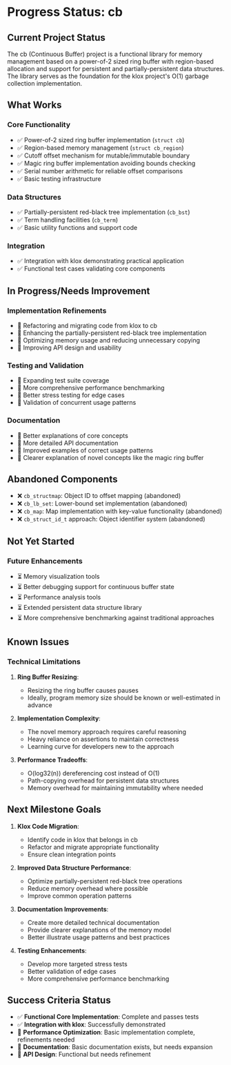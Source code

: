 # Progress Status: cb

## Current Project Status

The cb (Continuous Buffer) project is a functional library for memory management based on a power-of-2 sized ring buffer with region-based allocation and support for persistent and partially-persistent data structures. The library serves as the foundation for the klox project's O(1) garbage collection implementation.

## What Works

### Core Functionality

- ✅ Power-of-2 sized ring buffer implementation (`struct cb`)
- ✅ Region-based memory management (`struct cb_region`)
- ✅ Cutoff offset mechanism for mutable/immutable boundary
- ✅ Magic ring buffer implementation avoiding bounds checking
- ✅ Serial number arithmetic for reliable offset comparisons
- ✅ Basic testing infrastructure

### Data Structures

- ✅ Partially-persistent red-black tree implementation (`cb_bst`)
- ✅ Term handling facilities (`cb_term`)
- ✅ Basic utility functions and support code

### Integration

- ✅ Integration with klox demonstrating practical application
- ✅ Functional test cases validating core components

## In Progress/Needs Improvement

### Implementation Refinements

- 🔄 Refactoring and migrating code from klox to cb
- 🔄 Enhancing the partially-persistent red-black tree implementation
- 🔄 Optimizing memory usage and reducing unnecessary copying
- 🔄 Improving API design and usability

### Testing and Validation

- 🔄 Expanding test suite coverage
- 🔄 More comprehensive performance benchmarking
- 🔄 Better stress testing for edge cases
- 🔄 Validation of concurrent usage patterns

### Documentation

- 🔄 Better explanations of core concepts
- 🔄 More detailed API documentation
- 🔄 Improved examples of correct usage patterns
- 🔄 Clearer explanation of novel concepts like the magic ring buffer

## Abandoned Components

- ❌ `cb_structmap`: Object ID to offset mapping (abandoned)
- ❌ `cb_lb_set`: Lower-bound set implementation (abandoned)
- ❌ `cb_map`: Map implementation with key-value functionality (abandoned)
- ❌ `cb_struct_id_t` approach: Object identifier system (abandoned)

## Not Yet Started

### Future Enhancements

- ⏳ Memory visualization tools
- ⏳ Better debugging support for continuous buffer state
- ⏳ Performance analysis tools
- ⏳ Extended persistent data structure library
- ⏳ More comprehensive benchmarking against traditional approaches

## Known Issues

### Technical Limitations

1. **Ring Buffer Resizing**:
   - Resizing the ring buffer causes pauses
   - Ideally, program memory size should be known or well-estimated in advance

2. **Implementation Complexity**:
   - The novel memory approach requires careful reasoning
   - Heavy reliance on assertions to maintain correctness
   - Learning curve for developers new to the approach

3. **Performance Tradeoffs**:
   - O(log32(n)) dereferencing cost instead of O(1)
   - Path-copying overhead for persistent data structures
   - Memory overhead for maintaining immutability where needed

## Next Milestone Goals

1. **Klox Code Migration**:
   - Identify code in klox that belongs in cb
   - Refactor and migrate appropriate functionality
   - Ensure clean integration points

2. **Improved Data Structure Performance**:
   - Optimize partially-persistent red-black tree operations
   - Reduce memory overhead where possible
   - Improve common operation patterns

3. **Documentation Improvements**:
   - Create more detailed technical documentation
   - Provide clearer explanations of the memory model
   - Better illustrate usage patterns and best practices

4. **Testing Enhancements**:
   - Develop more targeted stress tests
   - Better validation of edge cases
   - More comprehensive performance benchmarking

## Success Criteria Status

- ✅ **Functional Core Implementation**: Complete and passes tests
- ✅ **Integration with klox**: Successfully demonstrated
- 🔄 **Performance Optimization**: Basic implementation complete, refinements needed
- 🔄 **Documentation**: Basic documentation exists, but needs expansion
- 🔄 **API Design**: Functional but needs refinement
